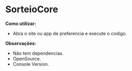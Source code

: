 # SorteioCore

**Como utilizar:**

- Abra o site ou app de preferencia e execute o codigo.

**Observações:**

- Não tem dependencias.
- OpenSource.
- Console Version.
